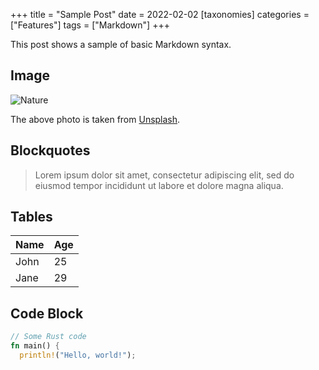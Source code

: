 +++
title = "Sample Post"
date = 2022-02-02
[taxonomies]
categories = ["Features"]
tags = ["Markdown"]
+++

This post shows a sample of basic Markdown syntax.

## Image

![Nature](/img/nature.jpg)

The above photo is taken from [Unsplash](https://unsplash.com/photos/1jlJrr4XGkU).

## Blockquotes

> Lorem ipsum dolor sit amet, consectetur adipiscing elit, sed do eiusmod tempor incididunt ut
> labore et dolore magna aliqua.

## Tables

   Name  | Age
-------- |------
    John | 25
  Jane   | 29

## Code Block

```rust
// Some Rust code
fn main() {
  println!("Hello, world!");
```
